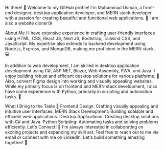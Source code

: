 Hi there! 👋
Welcome to my GitHub profile! I'm Muhammad Usman, a front-end designer, desktop application developer, and MERN stack developer with a passion for creating beautiful and functional web applications. 🚀
I am also a website cloner😘

About Me ℹ️
I have extensive experience in crafting user-friendly interfaces using HTML, CSS, React JS, Next JS, Bootstrap, Tailwind CSS, and JavaScript. My expertise also extends to backend development using Node.js, Express, and MongoDB, making me proficient in the MERN stack. 💻

In addition to web development, I am skilled in desktop application development using C#, ASP.NET, Blazor, Web Assembly, PWA, and Java. I enjoy building robust and efficient desktop solutions for various platforms. 💼
Also, convert Figma design into working and visually appealing websites.
While my primary focus is on frontend and MERN stack development, I also have some experience with Python, primarily in scripting and automation tasks. 🐍

What I Bring to the Table 🌟
Frontend Design: Crafting visually appealing and intuitive user interfaces.
MERN Stack Development: Building scalable and efficient web applications.
Desktop Applications: Creating desktop solutions with C# and Java.
Python Scripting: Automating tasks and solving problems efficiently.
Let's Connect! 🤝
I'm always interested in collaborating on exciting projects and expanding my skill set. Feel free to reach out to me via email or connect with me on LinkedIn. Let's build something amazing together! 🌟
